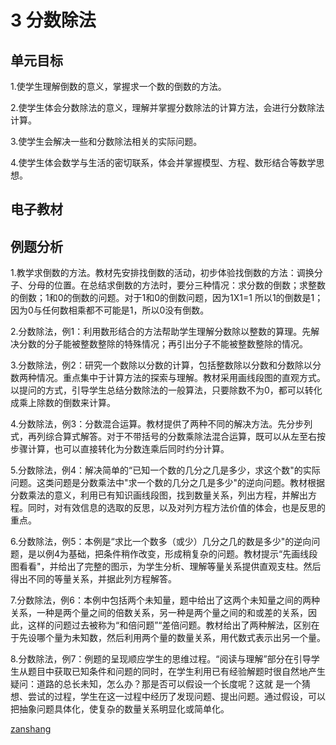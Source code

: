 # 3 分数除法

## 单元目标

1.使学生理解倒数的意义，掌握求一个数的倒数的方法。

2.使学生体会分数除法的意义，理解并掌握分数除法的计算方法，会进行分数除法计算。

3.使学生会解决一些和分数除法相关的实际问题。

4.使学生体会数学与生活的密切联系，体会并掌握模型、方程、数形结合等数学思想。

## 电子教材

<Epep grade="xxsx6a" :pep="1221001601141" :pages="27" :paged="45" ></Epep>

## 例题分析

1.教学求倒数的方法。教材先安排找倒数的活动，初步体验找倒数的方法：调换分子、分母的位置。在总结求倒数的方法时，要分三种情况：求分数的倒数；求整数的倒数；1和0的倒数的问题。对于1和0的倒数问题，因为1X1=1 所以1的倒数是1；因为0与任何数相乘都不可能是1，所以0没有倒数。

2.分数除法，例1：利用数形结合的方法帮助学生理解分数除以整数的算理。先解决分数的分子能被整数整除的特殊情况；再引出分子不能被整数整除的情况。

3.分数除法，例2：研究一个数除以分数的计算，包括整数除以分数和分数除以分数两种情况。重点集中于计算方法的探索与理解。教材采用画线段图的直观方式。以提问的方式，引导学生总结分数除法的一般算法，只要除数不为0，都可以转化成乘上除数的倒数来计算。

4.分数除法，例3：分数混合运算。教材提供了两种不同的解决方法。先分步列式，再列综合算式解答。对于不带括号的分数乘除法混合运算，既可以从左至右按步骤计算，也可以直接转化为分数连乘后同时约分计算。

5.分数除法，例4：解决简单的“已知一个数的几分之几是多少，求这个数"的实际问题。这类问题是分数乘法中"求一个数的几分之几是多少"的逆向问题。教材根据分数乘法的意义，利用已有知识画线段图，找到数量关系，列出方程，并解出方程。同时，对有效信息的选取的反思，以及对列方程方法价值的体会，也是反思的重点。

6.分数除法，例5：本例是“求比一个数多（或少）几分之几的数是多少"的逆向问题，是以例4为基础，把条件稍作改变，形成稍复杂的问题。教材提示“先画线段图看看"，并给出了完整的图示，为学生分析、理解等量关系提供直观支柱。然后得出不同的等量关系，并据此列方程解答。

7.分数除法，例6：本例中包括两个未知量，题中给出了这两个未知量之间的两种关系，一种是两个量之间的倍数关系，另一种是两个量之间的和或差的关系，因此，这样的问题过去被称为“和倍问题”“差倍问题。教材给出了两种解法，区别在于先设哪个量为未知数，然后利用两个量的数量关系，用代数式表示出另一个量。

8.分数除法，例7：例题的呈现顺应学生的思维过程。“阅读与理解”部分在引导学生从题目中获取已知条件和问题的同时，在学生利用已有经验解题时很自然地产生疑问：道路的总长未知，怎么办？那是否可以假设一个长度呢？这就 是一个猜想、尝试的过程，学生在这一过程中经历了发现问题、提出问题。通过假设，可以把抽象问题具体化，使复杂的数量关系明显化或简单化。

[zanshang](../res/zanshang.md ':include')